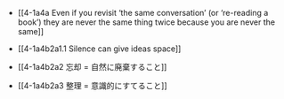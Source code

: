 - [[4-1a4a Even if you revisit ‘the same conversation’ (or ‘re-reading a book’) they are never the same thing twice because you are never the same]]

- [[4-1a4b2a1.1 Silence can give ideas space]]
- [[4-1a4b2a2 忘却 = 自然に廃棄すること]]
- [[4-1a4b2a3 整理 = 意識的にすてること]]
